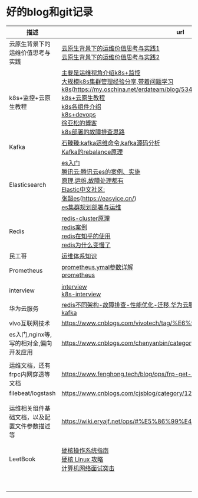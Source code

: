 # 好的blog和git记录



| 描述                                         | url                                                          |
| -------------------------------------------- | ------------------------------------------------------------ |
| 云原生背景下的运维价值思考与实践             | [云原生背景下的运维价值思考与实践1](https://mp.weixin.qq.com/s/36mXZry30x0cX6ZzMllSUQ)<br />[云原生背景下的运维价值思考与实践2](https://zhuanlan.zhihu.com/p/457223895) |
| k8s+监控+云原生教程                          | [主要是运维视角介绍k8s+监控](https://cloud.tencent.com/developer/user/5908455)<br />[大规模k8s集群管理经验分享,带着问题学习k8s](https://my.oschina.net/erdateam/blog/5336527)(https://my.oschina.net/erdateam/blog/5348560)<br />[k8s+云原生教程](https://jimmysong.io/kubernetes-handbook/guide/kubelet-authentication-authorization.html)<br />[k8s各组件介绍](https://blog.z0ukun.com/?cat=61)<br />[k8s+devops](https://www.yuque.com/coolops/kubernetes)<br />[徐亚松的博客](http://www.xuyasong.com/?paged=2&P=1717)<br />[k8s部署的故障排查思路](https://www.cnblogs.com/rancherlabs/p/12330916.html)<br /> |
| Kafka                                        | [石臻臻:kafka运维命令,kafka源码分析](https://www.szzdzhp.com/kafka/)<br />[Kafka的rebalance原理](https://zhuanlan.zhihu.com/p/141930794) |
| Elasticsearch                                | [es入门](https://www.cnblogs.com/chenyanbin/category/1674225.html)<br />[腾讯云:腾讯云es的案例、实施](https://cloud.tencent.com/developer/user/6924995)<br />[原理,运维,故障处理都有](https://www.cnblogs.com/kevingrace/category/1099403.html)<br />[Elastic中文社区:](https://elasticstack.blog.csdn.net/article/details/102728604)<br />[张超es](https://my.oschina.net/u/3536667?tab=newest&catalogId=7039951)(https://easyice.cn/)<br />[es集群规划部署与运维](https://www.cnblogs.com/codeshell/p/14472651.html)<br /> |
| Redis                                        | [redis-cluster原理](https://blog.csdn.net/xiaofeng10330111/article/details/90384502?ops_request_misc=%257B%2522request%255Fid%2522%253A%2522163653146816780265451858%2522%252C%2522scm%2522%253A%252220140713.130102334.pc%255Fblog.%2522%257D&request_id=163653146816780265451858&biz_id=0&utm_medium=distribute.pc_search_result.none-task-blog-2~blog~first_rank_v2~rank_v29-5-90384502.pc_v2_rank_blog_default&utm_term=redis+cluster&spm=1018.2226.3001.4450)<br />[redis案例](https://www.cnblogs.com/huanxiyun/tag/redis/)<br />[redis在知乎的使用](https://zhuanlan.zhihu.com/p/44441938)<br />[redis为什么变慢了](https://zhuanlan.zhihu.com/p/346302897) |
| 民工哥                                       | [运维体系知识](https://zhuanlan.zhihu.com/p/366241294)       |
| Prometheus                                   | [prometheus.ymal参数详解](https://www.cnblogs.com/rexcheny/p/10675891.html)<br />[prometheus](https://cloud.tencent.com/developer/user/7471804) |
|                                              |                                                              |
| interview                                    | [interview](https://zyfcodes.blog.csdn.net/article/details/100706167)<br />[k8s-interview](https://mp.weixin.qq.com/s?__biz=MzI0MDQ4MTM5NQ==&mid=2247514668&idx=1&sn=26e13d69f4011de314633aabef955fce&chksm=e918df30de6f56265e5b6b716d7b79f72c52fb940d5114bbe7e261c1a4c026309de006d908c4&scene=178&cur_album_id=1790435592028160001#rd) |
| 华为云服务                                   | [redis不同架构-故障排查-性能优化-迁移,华为云服务都有文档,可以看](https://support.huaweicloud.com/dcs_faq/dcs-faq-0427020.html)<br />[kafka](https://support.huaweicloud.com/bestpractice-kafka/kafka-bp-190605002.html) |
| vivo互联网技术                               | https://www.cnblogs.com/vivotech/tag/%E6%9C%8D%E5%8A%A1%E5%99%A8/ |
| es入门,nginx等,写的相对全,偏向开发应用       | https://www.cnblogs.com/chenyanbin/category/1674225.html     |
|                                              |                                                              |
| 运维文档，还有frpc内网穿透等文档             | https://www.fenghong.tech/blog/ops/frp-get-realip/           |
| filebeat/logstash                            | https://www.cnblogs.com/cjsblog/category/1272702.html        |
|                                              |                                                              |
|                                              |                                                              |
| 运维相关组件基础文档，以及配置文件参数描述等 | https://wiki.eryajf.net/ops/#%E5%86%99%E4%BD%9C%E6%84%9F%E6%80%80 |
|                                              |                                                              |
|                                              |                                                              |
| LeetBook                                     | [硬核操作系统指南](https://leetcode-cn.com/leetbook/read/awesome-os-guide/egu5ni/)<br />[硬核 Linux 攻略](https://leetcode-cn.com/leetbook/detail/awesome-linux-handbook/)<br />[计算机网络面试突击](https://leetcode-cn.com/leetbook/detail/networks-interview-highlights/) |
|                                              |                                                              |
|                                              |                                                              |
|                                              |                                                              |
|                                              |                                                              |
|                                              |                                                              |
|                                              |                                                              |
|                                              |                                                              |
|                                              |                                                              |

